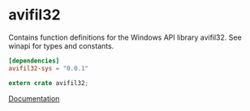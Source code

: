 # avifil32 #
Contains function definitions for the Windows API library avifil32. See winapi for types and constants.

```toml
[dependencies]
avifil32-sys = "0.0.1"
```

```rust
extern crate avifil32;
```

[Documentation](https://retep998.github.io/doc/winapi/avifil32/)

